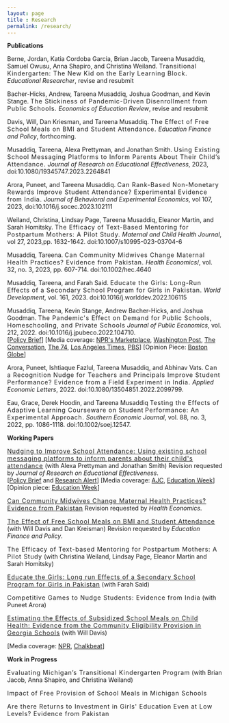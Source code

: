 ```yaml
---
layout: page
title : Research 
permalink: /research/
---
```


<div class="manual-post">
  
  <div class="manual sectionTitle"><strong>Publications</strong><br></div>


  <p> <div class="manual-content">
  Berne, Jordan, Katia Cordoba Garcia, Brian Jacob, Tareena Musaddiq, Samuel Owusu, Anna Shapiro, and Christina Weiland. <span style="letter-spacing: 1px !important;font-weight: 400">Transitional Kindergarten: The New Kid on the Early Learning Block.</span> <i>Educational Researcher</i>, revise and resubmit
  </div>
  </p>

  <p> <div class="manual-content">
  Bacher-Hicks, Andrew, Tareena Musaddiq, Joshua Goodman, and Kevin Stange. <span style="letter-spacing: 1px !important;font-weight: 400">The Stickiness of Pandemic-Driven Disenrollment from Public Schools.</span> <i>Economics of Education Review</i>, revise and resubmit
  </div>
  </p>

  <p> <div class="manual-content">
  Davis, Will, Dan Kriesman, and Tareena Musaddiq. <span style="letter-spacing: 1px !important;font-weight: 400">The Effect of Free School Meals on BMI and Student Attendance.</span> <i>Education Finance and Policy</i>, forthcoming.
  </div>
  </p>

  <p> <div class="manual-content">
  Musaddiq, Tareena, Alexa Prettyman, and Jonathan Smith. <span style="letter-spacing: 1px !important;font-weight: 400">Using Existing School Messaging Platforms to Inform Parents About Their Child’s Attendance.</span> <i>Journal of Research on Educational Effectiveness</i>, 2023, doi:10.1080/19345747.2023.2264841
  </div>
  </p>

  <p> <div class="manual-content">
  Arora, Puneet, and Tareena Musaddiq. <span style="letter-spacing: 1px !important;font-weight: 400">Can Rank-Based Non-Monetary Rewards Improve Student Attendance? Experimental Evidence from India.</span> <i>Journal of Behavioral and Experimental Economics</i>, vol 107, 2023, doi:10.1016/j.socec.2023.102111
  </div>
  </p>

  <p> <div class="manual-content">
  Weiland, Christina, Lindsay Page, Tareena Musaddiq, Eleanor Martin, and Sarah Homitsky. <span style="letter-spacing: 1px !important;font-weight: 400">The Efficacy of Text-Based Mentoring for Postpartum Mothers: A Pilot Study.</span> <i>Maternal and Child Health Journal</i>, vol 27, 2023,pp. 1632-1642. doi:10.1007/s10995-023-03704-6
  </div>
  </p>

  <p> <div class="manual-content">
  Musaddiq, Tareena. <span style="letter-spacing: 1px !important;font-weight: 400">Can Community Midwives Change Maternal Health Practices? Evidence from Pakistan.</span> <i>Health Economics</i>/, vol. 32, no. 3, 2023, pp. 607-714. doi:10.1002/hec.4640
  </div>
  </p>

  <p> <div class="manual-content">
  Musaddiq, Tareena, and Farah Said. <span style="letter-spacing: 1px !important;font-weight: 400">Educate the Girls: Long-Run Effects of a Secondary School Program for Girls in Pakistan.</span> <i>World Development</i>, vol. 161, 2023. doi:10.1016/j.worlddev.2022.106115
  </div>
  </p>

  <p> <div class="manual-content">
  Musaddiq, Tareena, Kevin Stange, Andrew Bacher-Hicks, and Joshua Goodman. <span style="letter-spacing: 1px !important;font-weight: 400">The Pandemic's Effect on Demand for Public Schools, Homeschooling, and Private Schools</span> <i>Journal of Public Economics</i>, vol. 212, 2022. doi:10.1016/j.jpubeco.2022.104710.
  <br>
  [<a href="/files/pandemic-effect-policy-brief.pdf">Policy Brief</a>]
  [Media coverage: <a href="https://www.marketplace.org/2021/09/23/public-schools-see-fewer-enrolled-kindergartners-whered-they-go/amp/">NPR's Marketplace</a>, <a href="https://www.washingtonpost.com/education/2022/01/30/public-education-crisis-enrollment-violence/">Washington Post</a>, <a href="https://theconversation.com/4-trends-in-public-school-enrollment-due-to-covid-19-168911">The Conversation</a>, <a href="https://www.the74million.org/article/the-week-in-covid-education-policy-many-parents-dont-plan-on-vaccinating-young-kids-schools-without-mask-policies-three-times-more-likely-to-see-outbreaks-more/">The 74</a>, <a href="https://www.latimes.com/world-nation/story/2022-04-18/homeschooling-surge-continues-despite-schools-reopening">Los Angeles Times</a>, <a href="https://www.pbs.org/newshour/education/as-u-s-schools-reopen-many-families-continue-to-opt-for-homeschooling">PBS</a>]
  [Opinion Piece: <a href="/files/BostonGlobe-2021-10-11.jpeg">Boston Globe</a>]
  </div>
  </p>

  <p> <div class="manual-content">
  Arora, Puneet, Ishtiaque Fazlul, Tareena Musaddiq, and Abhinav Vats. <span style="letter-spacing: 1px !important;font-weight: 400">Can a Recognition Nudge for
Teachers and Principals Improve Student Performance? Evidence from a Field Experiment in India.</span> <i>Applied Economic Letters</i>, 2022. doi:10.1080/13504851.2022.2099799.
  </div>
  </p>
  
  <p> <div class="manual-content">
  Eau, Grace, Derek Hoodin, and Tareena Musaddiq <span style="letter-spacing: 1px !important;font-weight: 400">Testing the Effects of Adaptive Learning Courseware on Student Performance: An Experimental Approach.</span> <i>Southern Economic Journal</i>, vol. 88, no. 3, 2022, pp. 1086-1118. doi:10.1002/soej.12547.
  </div>
  </p>


  <div class="manual sectionTitle"><strong>Working Papers</strong><br></div>

  <p> <div class="manual-content">
  <span style="letter-spacing: 1px !important;font-weight: 400"><a href="/files/messaging-nudge.pdf">Nudging to Improve School Attendance: Using existing school messaging platforms to inform parents about their child's attendance</a></span> (with Alexa Prettyman and Jonathan Smith) Revision requested by <i>Journal of Research on Educational Effectiveness</i>. 
  <br>
  [<a href="/files/attend-policy-brief.pdf">Policy Brief</a> and <a href="https://gpl.gsu.edu/publications/decrease-student-absenteeism/">Research Alert</a>]
  [Media coverage: <a href="https://www.ajc.com/news/local-education/schools-try-electronic-messages-reduce-absenteeism/h5cCMgB27vsZfIwOtNam8J/">AJC</a>, 
   <a href="https://www.edweek.org/ew/articles/2020/04/10/where-are-they-students-go-missing-in.html">Education Week</a>]
  [Opinion piece: <a href="https://www.edweek.org/ew/articles/2020/03/26/when-schools-close-vulnerable-families-are-left.html">Education Week</a>]
  </div>
  </p>
  
  <p> <div class="manual-content">
  <span style="letter-spacing: 1px !important;font-weight: 400"><a href="/files/community-midwives.pdf">Can Community Midwives Change Maternal Health Practices? Evidence from Pakistan</a></span> Revision requested by <i>Health Economics</i>.
  </div>
  </p>

  <p> <div class="manual-content">
  <span style="letter-spacing: 1px !important;font-weight: 400"><a href="https://gpl.gsu.edu/publications/school-meal-provision/">The Effect of Free School Meals on BMI and Student Attendance</a></span> (with Will Davis and Dan Kreisman) Revision requested by <i>Education Finance and Policy</i>.
  </div>
  </p>
  
  <p> <div class="manual-content">
  <span style="letter-spacing: 1px !important;font-weight: 400">The Efficacy of Text-based Mentoring for Postpartum Mothers: A Pilot Study</span> (with Christina Weiland, Lindsay Page, Eleanor Martin and Sarah Homitsky) 
  </div>
  </p>

  <p> <div class="manual-content">
  <span style="letter-spacing: 1px !important;font-weight: 400"><a href="/files/educate-girls-PK.pdf">Educate the Girls: Long run Effects of a Secondary School Program for Girls in Pakistan</a></span> (with Farah Said)
  </div>
  </p>

  <p> <div class="manual-content">
  <span style="letter-spacing: 1px !important;font-weight: 400">Competitive Games to Nudge Students: Evidence from India</span> (with Puneet Arora)
  </div>
  </p>
  
  <p> <div class="manual-content">
  <span style="letter-spacing: 1px !important;font-weight: 400"><a href="/files/schoolmeals.pdf">Estimating the Effects of Subsidized School Meals on Child Health: Evidence from the Community Eligibility Provision in Georgia Schools</a></span> (with Will Davis)
  <br><p>
  [Media coverage: <a href="https://kjzz.org/content/639969/arizona-provision-could-result-free-lunches-students">NPR</a>, 
   <a href="https://www.chalkbeat.org/posts/us/2018/05/04/free-school-lunch-for-all-meant-to-reduce-stigma-may-also-keep-students-healthier/">Chalkbeat</a>]</p>
  </div>
  </p>
  


  <div class="manual sectionTitle"><strong>Work in Progress</strong><br></div>
  
  <p> <div class="manual-content">
  <span style="letter-spacing: 1px !important;font-weight: 400">Evaluating Michigan’s Transitional Kindergarten Program</span> (with Brian Jacob, Anna Shapiro, and Christina Weiland) 
  </div>
  </p>
    
  <p> <div class="manual-content">
  <span style="letter-spacing: 1px !important;font-weight: 400">Impact of Free Provision of School Meals in Michigan Schools</span>
  </div>
  </p>
  
   <p> <div class="manual-content">
  <span style="letter-spacing: 1px !important;font-weight: 400">Are there Returns to Investment in Girls' Education Even at Low Levels? Evidence from Pakistan</span>
  </div>
  </p>



</div>
